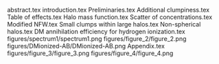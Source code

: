abstract.tex
introduction.tex
Preliminaries.tex
Additional clumpiness.tex
Table of effects.tex
Halo mass function.tex
Scatter of concentrations.tex
Modified NFW.tex
Small clumps within large halos.tex
Non-spherical halos.tex
DM annihilation efficiency for hydrogen ionization.tex
figures/spectrum1/spectrum1.png
figures/figure_2/figure_2.png
figures/DMionized-AB/DMionized-AB.png
Appendix.tex
figures/figure_3/figure_3.png
figures/figure_4/figure_4.png